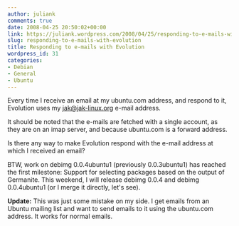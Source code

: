 ```yaml
---
author: juliank
comments: true
date: 2008-04-25 20:50:02+00:00
link: https://juliank.wordpress.com/2008/04/25/responding-to-e-mails-with-evolution/
slug: responding-to-e-mails-with-evolution
title: Responding to e-mails with Evolution
wordpress_id: 31
categories:
- Debian
- General
- Ubuntu
---
```


Every time I receive an email at my ubuntu.com address, and respond to it, Evolution uses my jak@jak-linux.org e-mail address.

It should be noted that the e-mails are fetched with a single account, as they are on an imap server, and because ubuntu.com is a forward address.

Is there any way to make Evolution respond with the e-mail address at which I received an email?

BTW, work on debimg 0.0.4ubuntu1 (previously 0.0.3ubuntu1) has reached the first milestone: Support for selecting packages based on the output of Germanite. This weekend, I will release debimg 0.0.4 and debimg 0.0.4ubuntu1 (or I merge it directly, let's see).

**Update:** This was just some mistake on my side. I get emails from an Ubuntu mailing list and want to send emails to it using the ubuntu.com address. It works for normal emails.
